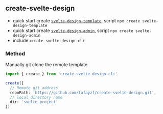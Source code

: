 ## create-svelte-design

- quick start create [`svelte-design-template`](https://github.com/fafayzf/create-svelte-design/blob/main/packages/create-svelte-design-template/README.md), script `npx create svelte-design-template`
- quick start create [`svelte-design-admin`](https://github.com/fafayzf/create-svelte-design/blob/main/packages/create-svelte-design-admin/README.md), script `npx create svelte-design-admin`
- include `create-svelte-design-cli`

### Method
Manually git clone the remote template
```ts
import { create } from 'create-svelte-design-cli'

create({
  // Remote git address
  repoPath: 'https://github.com/fafayzf/create-svelte-design.git',
  // local directory name
  dir: 'svelte-project'
})

```

